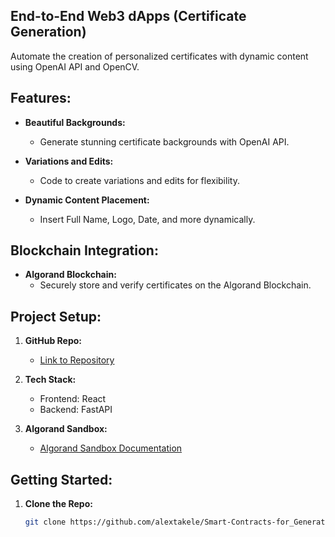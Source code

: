 ## End-to-End Web3 dApps (Certificate Generation)

Automate the creation of personalized certificates with dynamic content using OpenAI API and OpenCV.

## Features:

- **Beautiful Backgrounds:**
  - Generate stunning certificate backgrounds with OpenAI API.
  
- **Variations and Edits:**
  - Code to create variations and edits for flexibility.

- **Dynamic Content Placement:**
  - Insert Full Name, Logo, Date, and more dynamically.

## Blockchain Integration:

- **Algorand Blockchain:**
  - Securely store and verify certificates on the Algorand Blockchain.

## Project Setup:

1. **GitHub Repo:**
   - [Link to Repository](#)

2. **Tech Stack:**
   - Frontend: React
   - Backend: FastAPI

3. **Algorand Sandbox:**
   - [Algorand Sandbox Documentation](https://developer.algorand.org/docs/features/sandbox/)

## Getting Started:

1. **Clone the Repo:**
   ```bash
   git clone https://github.com/alextakele/Smart-Contracts-for_Generation_of-Certificates.git
   

